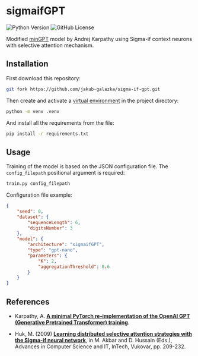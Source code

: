# sigmaifGPT

![Python Version](https://img.shields.io/badge/python-3.8.1+-4584B6?logo=python)
![GitHub License](https://img.shields.io/github/license/jakub-galazka/sigma-if-gpt)

Modified [minGPT](https://github.com/karpathy/minGPT) model by Andrej Karpathy using Sigma-if context neurons with selective attention mechanism.

## Installation

First download this repository:

```bash
git fork https://github.com/jakub-galazka/sigma-if-gpt.git
```

Then create and activate a [virtual environment](https://docs.python.org/3/tutorial/venv.html) in the project directory:

```bash
python -m venv .venv
```

And install all the requirements from the file:

```bash
pip install -r requirements.txt
```

## Usage

Training of the model is based on the JSON configuration file. The `config_filepath` positional argument is required:

```bash
train.py config_filepath
```

Configuration file example:

```json
{
    "seed": 0,
    "dataset": {
        "sequenceLength": 6,
        "digitsNumber": 3
    },
    "model": {
        "architecture": "sigmaifGPT",
        "type": "gpt-nano",
        "parameters": {
            "K": 2,
            "aggregationThreshold": 0.6
        }
    }
}
```

## References

* Karpathy, A. [**A minimal PyTorch re-implementation of the OpenAI GPT (Generative Pretrained Transformer) training**](https://github.com/karpathy/minGPT).

* Huk, M. (2009) [**Learning distributed selective attention strategies with the Sigma-if neural network**](https://www.ii.pwr.edu.pl/~huk/open/INT_2009.pdf), in M. Akbar and D. Hussain (Eds.), Advances in Computer Science and IT, InTech, Vukovar, pp. 209-232.
